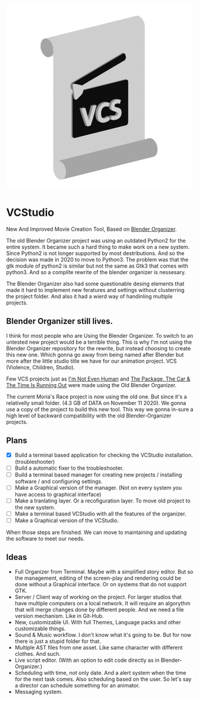 ![BLENDER-ORGANIZER](icon.png)

# VCStudio

New And Improved Movie Creation Tool, Based on [Blender Organizer](https://github.com/JYamihud/blender-organizer).

The old Blender Organizer project was using an outdated Python2 for the entire system.
It became such a hard thing to make work on a new system. Since Python2 is not longer supported by most destributions. And so the decision was made in 2020 to move to Python3. The problem was that the gtk module of python2 is similar but not the same as Gtk3 that comes with python3. And so a complite rewrite of the blender organizer is nessesary.

The Blender Organizer also had some questionable desing elements that made it hard to implement new feratures and settings without clusterring the project folder. And also it had a wierd way of handinling multiple projects.

## Blender Organizer still lives.
I think for most people who are Using the Blender Organizer. To switch to an untested new project would be a terrible thing. This is why I'm not using the Blender Organizer repository for the rewrite, but instead choosing to create this new one. Which gonna go away from being named after Blender but more after the little studio title we have for our animation project. VCS (Violence, Children, Studio).

Few VCS projects just as [I'm Not Even Human](https://open.lbry.com/@VCS:7/Imnotevenhumanshortfilm:3?r=HnvEmZbrkAHCcWf7PDVzShfp4xafcBMW) and [The Package, The Car & The Time Is Running Out](https://open.lbry.com/@VCS:7/ThePackageTheCarAndTheTimeIsRunningOut:3?r=HnvEmZbrkAHCcWf7PDVzShfp4xafcBMW) were made using the Old Blender Organizer. 

The current Moria's Race project is now using the old one. But since it's a relativelly small folder. (4.3 GB of DATA on November 11 2020). We gonna use a copy of the project to build this new tool. This way we gonna in-sure a high level of backward compatibility with the old Blender-Organizer projects.

## Plans

- [x] Build a terminal based application for checking the VCStudio installation. (troubleshooter)
- [ ] Build a automatic fixer to the troubleshooter.
- [ ] Build a terminal based manager for creating new projects / installing software / and configuring settings.
- [ ] Make a Graphical version of the manager. (Not on every system you have access to graphical interface)
- [ ] Make a tranlating layer. Or a recofiguration layer. To move old project to the new system.
- [ ] Make a terminal based VCStudio with all the features of the organizer.
- [ ] Make a Graphical version of the VCStudio.

When those steps are finished. We can move to maintaining and updating the software to meet our needs.

## Ideas

* Full Organizer from Terminal. Maybe with a simplified story editor. But so the management, editing of the screen-play and rendering could be done without a Graphical interface. Or on systems that do not support GTK.
* Server / Client way of working on the project. For larger studios that have multiple computers on a local network. It will require an algorythm that will merge changes done by different people. And we need a file version mechanism. Like in Git-Hub.
* New, customizable UI. With full Themes, Language packs and other customizable things.
* Sound & Music workflow. I don't know what it's going to be. But for now there is just a stupid folder for that.
* Multiple AST files from one asset. Like same character with different clothes. And such.
* Live script editor. (With an option to edit code directly as in Blender-Organizer.)
* Scheduling with time, not only date. And a alert system when the time for the next task comes. Also scheduling based on the user. So let's say a director can schedule something for an animator.
* Messaging system.
